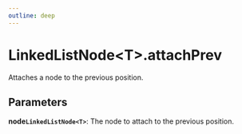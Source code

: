 ```yaml
---
outline: deep
---
```


# **LinkedListNode&lt;T&gt;.attachPrev**

Attaches a node to the previous position.

## ****Parameters****

**node`LinkedListNode<T>`**: The node to attach to the previous position.

